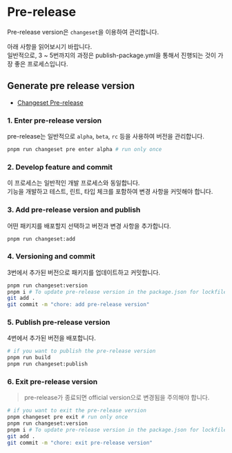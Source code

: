 # Pre-release

Pre-release version은 `changeset`을 이용하여 관리합니다.

아래 사항을 읽어보시기 바랍니다. <br/>
일반적으로, 3 ~ 5번까지의 과정은 publish-package.yml을 통해서 진행되는 것이 가장 좋은 프로세스입니다.

## Generate pre release version

- [Changeset Pre-release](https://github.com/changesets/changesets/blob/main/docs/prereleases.md)

### 1. Enter pre-release version

pre-release는 일반적으로 `alpha`, `beta`, `rc` 등을 사용하여 버전을 관리합니다.

```sh
pnpm run changeset pre enter alpha # run only once
```

### 2. Develop feature and commit

이 프로세스는 일반적인 개발 프로세스와 동일합니다. <br/>
기능을 개발하고 테스트, 린트, 타입 체크를 포함하여 변경 사항을 커밋해야 합니다.

### 3. Add pre-release version and publish

어떤 패키지를 배포할지 선택하고 버전과 변경 사항을 추가합니다.

```sh
pnpm run changeset:add
```

### 4. Versioning and commit

3번에서 추가된 버전으로 패키지를 업데이트하고 커밋합니다.

```sh
pnpm run changeset:version
pnpm i # To update pre-release version in the package.json for lockfile
git add .
git commit -m "chore: add pre-release version"
```

### 5. Publish pre-release version

4번에서 추가된 버전을 배포합니다.

```sh
# if you want to publish the pre-release version
pnpm run build
pnpm run changeset:publish
```

### 6. Exit pre-release version

> pre-release가 종료되면 official version으로 변경됨을 주의해야 합니다.

```sh
# if you want to exit the pre-release version
pnpm changeset pre exit # run only once
pnpm run changeset:version
pnpm i # To update pre-release version in the package.json for lockfile
git add .
git commit -m "chore: exit pre-release version"
```
